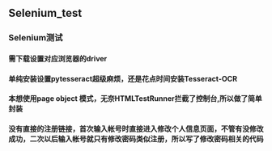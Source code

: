 ## Selenium_test
### Selenium测试
#### 需下载设置对应浏览器的driver
#### 单纯安装设置pytesseract超级麻烦，还是花点时间安装Tesseract-OCR
#### 本想使用page object 模式，无奈HTMLTestRunner拦截了控制台,所以做了简单封装
#### 没有直接的注册链接，首次输入帐号时直接进入修改个人信息页面，不管有没修改成功，二次以后输入帐号就只有修改密码类似注册，所以写了修改密码相关的代码
